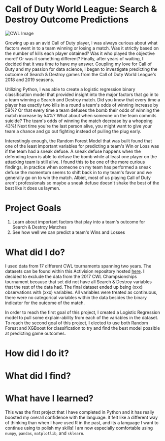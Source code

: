 # Call of Duty World League: Search & Destroy Outcome Predictions
![CWL Image](https://charlieintel.com/wp-content/uploads/2017/10/be476c3b-9364-44f0-a9a3-7d8b482515b8.jpg)

Growing up as an avid Call of Duty player, I was always curious about what factors went in to a team winning or losing a match. Was it strictly based on the number of kills each player obtained? Was it who played the objective more? Or was it something different? Finally, after years of waiting, I decided that it was time to have my answer. Coupling my love for Call of Duty and my passion for data science, I began to investigate predicting the outcome of Search & Destroy games from the Call of Duty World League's 2018 and 2019 seasons.

Utilizing Python, I was able to create a logistic regression binary classification model that provided insight into the major factors that go in to a team winning a Search and Destroy match. Did you know that every time a player has exactly two kills in a round a team's odds of winning increase by 59%? Or that every time a team defuses the bomb their odds of winning the match increase by 54%? What about when someone on the team commits suicide? The team's odds of winning the match decrease by a whopping 43%! Next time you're the last person alive, you might want to give your team a chance and go out fighting instead of pulling the plug early. 

Interestingly enough, the Random Forest Model that was built found that one of the least important variables for predicting a team's Win or Loss was if the team had a sneak defuse. A sneak defuse happens when the defending team is able to defuse the bomb while at least one player on the attacking team is still alive. I found this to be one of the more curious findings, in practice when someone on my team has performed a sneak defuse the momentum seems to shift back in to my team's favor and we generally go on to win the match. Albiet, most of us playing Call of Duty aren't professionals so maybe a sneak defuse doesn't shake the best of the best like it does us laymen. 

# Project Goals
1. Learn about important factors that play into a team's outcome for Search & Destroy Matches
2. See how well we can predict a team's Wins and Losses

# What did I do?
I used data from 17 different CWL tournaments spanning two years. The datasets can be found within this Activision repository hosted [here](https://github.com/Activision/cwl-data). I decided to exclude the data from the 2017 CWL Champsionships tournament because that set did not have all Search & Destroy variables that the rest of the data had. The final dataset ended up being (xxx) observations with (xxx) variables. All variables were treated as continuous, there were no categorical variables within the data besides the binary indicator for the outcome of the match. 

In order to reach the first goal of this project, I created a Logistic Regression model to pull some explain-ability from each of the variables in the dataset. To reach the second goal of this project, I elected to use both Random Forest and XGBoost for classification to try and find the best model possible at predicting game outcomes. 

# How did I do it?



# What did I find?


# What have I learned?


This was the first project that I have completed in Python and it has really boosted my overall confidence with the language. It felt like a different way of thinking than when I have used R in the past, and its a language I want to continue using to polish my skills! I am now especially comfortable using `numpy`, `pandas`, `matplotlib`, and `sklearn`. 
